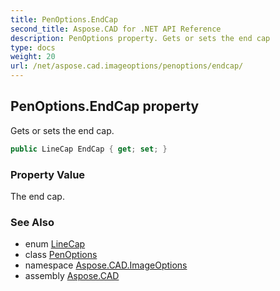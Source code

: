 ```yaml
---
title: PenOptions.EndCap
second_title: Aspose.CAD for .NET API Reference
description: PenOptions property. Gets or sets the end cap
type: docs
weight: 20
url: /net/aspose.cad.imageoptions/penoptions/endcap/
---
```

## PenOptions.EndCap property

Gets or sets the end cap.

```csharp
public LineCap EndCap { get; set; }
```

### Property Value

The end cap.

### See Also

* enum [LineCap](../../../aspose.cad/linecap/)
* class [PenOptions](../)
* namespace [Aspose.CAD.ImageOptions](../../penoptions/)
* assembly [Aspose.CAD](../../../)


